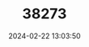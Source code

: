 ---
title: "38273"
category: "Inga skutchii"
draft: false
date: 2024-02-22 13:03:50
languages:
  Spanish; Castilian: ["Cuajiniquil", "Guaba"]
---